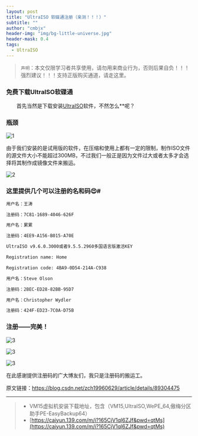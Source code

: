 ```yaml
---
layout: post
title: "UltraISO 软碟通注册（亲测！！！）"
subtitle: ""
author: "cmbjx"
header-img: "img/bg-little-universe.jpg"
header-mask: 0.4
tags:
  - UltraISO
---
```



> `声明`：本文仅限学习者共享使用，请勿用来商业行为，否则后果自负！！！
> 强烈建议！！！支持正版购买通道，请走这里。

### 免费下载UltralSO软碟通
  首先当然是下载安装[UltraISO](https://cn.ultraiso.net/uiso9_cn.exe)软件，不然怎么**呢？

### 瓶颈

![1](https://img2018.cnblogs.com/blog/1099293/201911/1099293-20191128093507292-509420622.png)

由于我们安装的是试用版的软件，在压缩和使用上都有一定的限制，制作ISO文件的源文件大小不能超过300MB，不过我们一般正是因为文件过大或者太多才会选择将其制作成镜像文件来搬运。

![2](https://img2018.cnblogs.com/blog/1099293/201911/1099293-20191128093540372-1027116563.png)

### 这里提供几个可以注册的名和码😍#
```sh
用户名：王涛

注册码：7C81-1689-4046-626F

用户名：累累

注册码：4EE9-A156-B015-A70E

UltraISO v9.6.0.3000或者9.5.5.2960多国语言版激活KEY

Registration name: Home

Registration code: 4BA9-0D54-214A-C938

用户名：Steve Olson

注册码：2BEC-ED28-82BB-95D7

用户名：Christopher Wydler

注册码：424F-ED23-7C0A-D75B
```

### 注册——完美！

![3](https://img2018.cnblogs.com/blog/1099293/201911/1099293-20191128093642832-1895757466.png)

![3](https://img2018.cnblogs.com/blog/1099293/201911/1099293-20191128093649509-618768991.png)

![3](https://img2018.cnblogs.com/blog/1099293/201911/1099293-20191128093656057-726770268.png)

在此感谢提供注册码的广大博友们，我只是注册码的搬运工。

原文链接：https://blog.csdn.net/zch19960629/article/details/89304475

---
> - VM15虚拟机安装下载地址，包含（VM15,UltraISO,WePE_64,傲梅分区助手PE-EasyBackup64）
> - [https://caiyun.139.com/m/i?165CjV1ql6ZJf&pwd=qtMs](https://caiyun.139.com/m/i?165CjV1ql6ZJf&pwd=qtMs)
